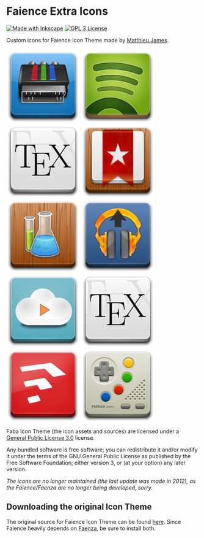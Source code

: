 # Faience Extra Icons

[![Made with Inkscape](https://img.shields.io/badge/made_with-inkscape-yellow.svg)](https://creativecommons.org/licenses/by-sa/4.0/)
[![GPL 3 License](https://img.shields.io/badge/license-GPL_3-blue)](https://www.gnu.org/licenses/gpl-3.0.en.html)

Custom icons for Faience Icon Theme made by [Matthieu James](http://tiheum.deviantart.com/).

![](Faience/apps/scalable/arista.svg)
![](Faience/apps/scalable/chrome-cnkjkdjlofllcpbemipjbcpfnglbgieh-Default.svg)
![](Faience/apps/scalable/chrome-gibjhmenngmjnbmhfemjkolgkofimfjc-Default.svg)
![](Faience/apps/scalable/chrome-ojcflmmmcfpacggndoaaflkmcoblhnbh-Default.svg)
![](Faience/apps/scalable/gelemental.svg)
![](Faience/apps/scalable/google-musicmanager.svg)
![](Faience/apps/scalable/nuvolaplayer.svg)
![](Faience/apps/scalable/sharelatex.svg)
![](Faience/apps/scalable/sketchup.svg)
![](Faience/apps/scalable/vbam.svg)

Faba Icon Theme (the icon assets and sources) are licensed under a [General Public License 3.0](https://www.gnu.org/licenses/gpl-3.0.en.html) license.

Any bundled software is free software; you can redistribute it and/or modify it under the terms of the GNU General Public License as published by the Free Software Foundation; either version 3, or (at your option) any later version.

*The icons are no longer maintained (the last update was made in 2012), as the Faience/Faenza are no longer being developed, sorry.*

## Downloading the original Icon Theme

The original source for Faience Icon Theme can be found [here](http://tiheum.deviantart.com/art/Faience-icon-theme-255099649). Since Faience heavily depends on [Faenza](http://tiheum.deviantart.com/art/Faenza-Icons-173323228), be sure to install both.
